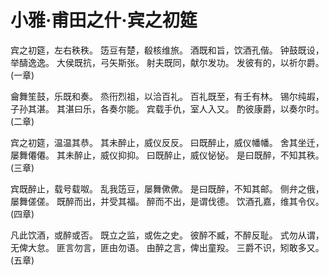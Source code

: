 # 小雅·甫田之什·宾之初筵

宾之初筵，左右秩秩。
笾豆有楚，殽核维旅。
酒既和旨，饮酒孔偕。
钟鼓既设，举醻逸逸。
大侯既抗，弓矢斯张。
射夫既同，献尔发功。
发彼有的，以祈尔爵。(一章)

龠舞笙鼓，乐既和奏。
烝衎烈祖，以洽百礼。
百礼既至，有壬有林。
锡尔纯嘏，子孙其湛。
其湛曰乐，各奏尔能。
宾载手仇，室人入又。
酌彼康爵，以奏尔时。(二章)

宾之初筵，温温其恭。
其未醉止，威仪反反。
曰既醉止，威仪幡幡。
舍其坐迁，屡舞僊僊。
其未醉止，威仪抑抑。
曰既醉止，威仪怭怭。
是曰既醉，不知其秩。(三章)

宾既醉止，载号载呶。
乱我笾豆，屡舞僛僛。
是曰既醉，不知其邮。
侧弁之俄，屡舞傞傞。
既醉而出，并受其福。
醉而不出，是谓伐德。
饮酒孔嘉，维其令仪。(四章)

凡此饮酒，或醉或否。
既立之监，或佐之史。
彼醉不臧，不醉反耻。
式勿从谓，无俾大怠。
匪言勿言，匪由勿语。
由醉之言，俾出童羖。
三爵不识，矧敢多又。(五章)

